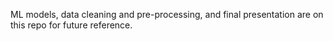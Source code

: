 ML models, data cleaning and pre-processing, and final presentation are on this repo for future reference.
